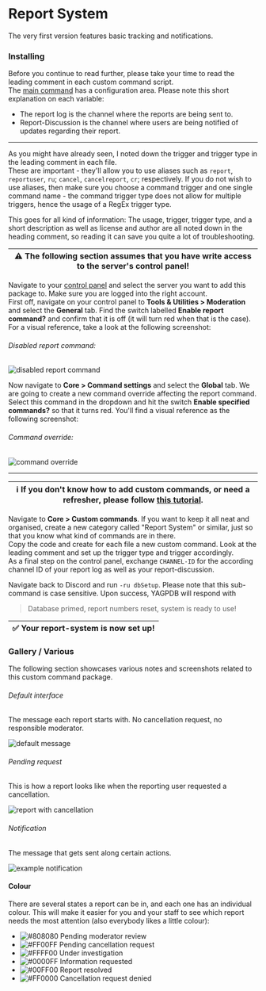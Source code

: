 # Report System

The very first version features basic tracking and notifications.

### Installing

Before you continue to read further, please take your time to read the leading comment in each custom command script.<br/>
The [main command](customReport.go.tmpl 'main command') has a configuration area. Please note this short explanation on each variable:

- The report log is the channel where the reports are being sent to.
- Report-Discussion is the channel where users are being notified of updates regarding their report.

---

As you might have already seen, I noted down the trigger and trigger type in the leading comment in each file.<br/>
These are important - they'll allow you to use aliases such as `report`, `reportuser`, `ru`; `cancel`, `cancelreport`, `cr`; respectively. If you do not wish to use aliases, then make sure you choose a command trigger and one single command name - the command trigger type does not allow for multiple triggers, hence the usage of a RegEx trigger type.

This goes for all kind of information: The usage, trigger, trigger type, and a short description as well as license and author are all noted down in the heading comment, so reading it can save you quite a lot of troubleshooting.

| ⚠ The following section assumes that you have write access to the server's control panel! |
| ----------------------------------------------------------------------------------------- |

Navigate to your [control panel](https://yagpdb.xyz/manage 'YAGPDB.xyz control panel') and select the server you want to add this package to. Make sure you are logged into the right account.<br/>
First off, navigate on your control panel to **Tools & Utilities > Moderation** and select the **General** tab. Find the switch labelled **Enable report command?** and confirm that it is off (it will turn red when that is the case). For a visual reference, take a look at the following screenshot:

###### Disabled report command:

![disabled report command](https://i.imgur.com/9VW7BuS.png)

Now navigate to **Core > Command settings** and select the **Global** tab. We are going to create a new command override affecting the report command. Select this command in the dropdown and hit the switch **Enable specified commands?** so that it turns red. You'll find a visual reference as the following screenshot:

###### Command override:

![command override](https://i.imgur.com/BnJSZE3.png)

---

| ℹ If you don't know how to add custom commands, or need a refresher, please follow [this tutorial](https://learn.yagpdb.xyz/the-custom-command-interface 'How to add a custom command'). |
| ---------------------------------------------------------------------------------------------------------------------------------------------------------------------------------------- |

Navigate to **Core > Custom commands**. If you want to keep it all neat and organised, create a new category called "Report System" or similar, just so that you know what kind of commands are in there.<br/>
Copy the code and create for each file a new custom command. Look at the leading comment and set up the trigger type and trigger accordingly.<br/>
As a final step on the control panel, exchange `CHANNEL-ID` for the according channel ID of your report log as well as your report-discussion.

Navigate back to Discord and run `-ru dbSetup`. Please note that this sub-command is case sensitive. Upon success, YAGPDB will respond with

> Database primed, report numbers reset, system is ready to use!

| ✅ Your report-system is now set up! |
| ------------------------------------ |

### Gallery / Various

The following section showcases various notes and screenshots related to this custom command package.

###### Default interface

The message each report starts with. No cancellation request, no responsible moderator.

![default message](https://i.imgur.com/tkHJmr7.png)

###### Pending request

This is how a report looks like when the reporting user requested a cancellation.

![report with cancellation](https://i.imgur.com/QMUaV6I.png)

###### Notification

The message that gets sent along certain actions.

![example notification](https://i.imgur.com/ARLzkWZ.png)

#### Colour

There are several states a report can be in, and each one has an individual colour. This will make it easier for you and your staff to see which report needs the most attention (also everybody likes a little colour):

- ![#808080](https://cdn.discordapp.com/attachments/767771719720632350/793546124903317554/000000.png) Pending moderator review
- ![#FF00FF](https://cdn.discordapp.com/attachments/767771719720632350/793546157316898857/000000.png) Pending cancellation request
- ![#FFFF00](https://cdn.discordapp.com/attachments/767771719720632350/793546178070446140/000000.png) Under investigation
- ![#0000FF](https://cdn.discordapp.com/attachments/767771719720632350/793546199532699678/000000.png) Information requested
- ![#00FF00](https://cdn.discordapp.com/attachments/767771719720632350/793546218068115486/000000.png) Report resolved
- ![#FF0000](https://cdn.discordapp.com/attachments/767771719720632350/793546237483024394/000000.png) Cancellation request denied
